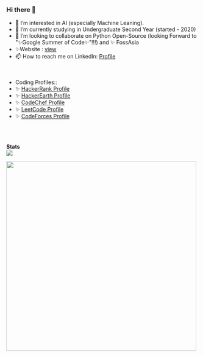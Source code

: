 ### Hi there 👋

- 👀 I’m interested in AI (especially Machine Leaning).
- 🌱 I’m currently studying in Undergraduate Second Year (started - 2020)
- 💞️ I’m looking to collaborate on Python Open-Source (looking Forward to "✨Google Summer of Code✨"!!!) and ✨ FossAsia
- ✨Website : [view](https://avinashdoddi.wordpress.com)
- 📫 How to reach me on LinkedIn: [Profile](https://www.linkedin.com/in/avinash-doddi-2001)
<br/>

- Coding Profiles::
- ✨ [HackerRank Profile](https://www.hackerrank.com/avinashdoddi2001)
- ✨ [HackerEarth Profile](https://www.hackerearth.com/@avinashdoddi2001)
- ✨ [CodeChef Profile](https://www.codechef.com/users/avinashdoddi)
- ✨ [LeetCode Profile](https://leetcode.com/avinashdoddi2001)
- ✨ [CodeForces Profile](https://codeforces.com/profile/avinashdoddi)


<br/>
<br/>

**Stats**  
<a href="https://github.com/avinash-doddi/github-readme-stats" style = "margin = 3px; display = grid">
  <img align="center" src="https://github-readme-stats.vercel.app/api?username=avinash-doddi&show_icons=true&theme=chartreuse-dark" />
</a>

<a href="https://github.com/avinash-doddi/github-readme-stats">
  <img align="center" src="https://github-readme-stats.vercel.app/api/top-langs/?username=avinash-doddi&layout=compact" width = "498px" max-widht = "720px" height = "auto"/>
</a>



